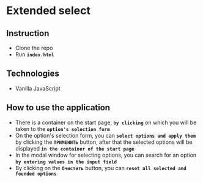 # Extended select

## Instruction

- Clone the repo
- Run **`index.html`**

## Technologies

- Vanilla JavaScript

## How to use the application

- There is a container on the start page,  **`by clicking`** on which you will be taken to the **`option's selection form`**
- On the option's selection form, you can **`select options and apply them`** by clicking the **`ПРИМЕНИТЬ`** button, after that the selected options will be displayed **`in the container of the start page`**
- In the modal window for selecting options, you can search for an option **`by entering values in the input field`**
- By clicking on the **`Очистить`** button, you can **`reset all selected and founded options`**